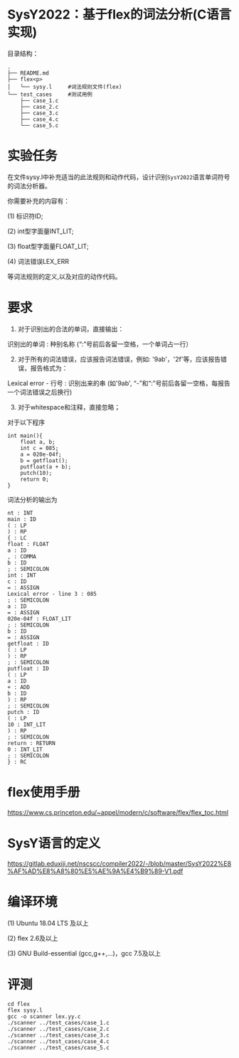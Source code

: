 # SysY2022：基于flex的词法分析(C语言实现)

目录结构：
```
.
├── README.md   
├── flex<p>
│   └── sysy.l     #词法规则文件(flex)
└── test_cases     #测试用例
    ├── case_1.c   
    ├── case_2.c
    ├── case_3.c
    ├── case_4.c
    └── case_5.c
``` 

# 实验任务
        
在文件sysy.l中补充适当的此法规则和动作代码，设计识别`SysY2022`语言单词符号的词法分析器。

你需要补充的内容有：
        
(1) 标识符ID;
        
(2) int型字面量INT_LIT;
        
(3) float型字面量FLOAT_LIT;
        
(4) 词法错误LEX_ERR

等词法规则的定义,以及对应的动作代码。

# 要求

1. 对于识别出的合法的单词，直接输出：

识别出的单词 : 种别名称  (“:”号前后各留一空格，一个单词占一行）

2. 对于所有的词法错误，应该报告词法错误，例如: '9ab'，'2f'等，应该报告错误，报告格式为：

Lexical error - 行号 : 识别出来的串  (如'9ab', “-”和“:”号前后各留一空格，每报告一个词法错误之后换行)

3. 对于whitespace和注释，直接忽略；

对于以下程序
```
int main(){
    float a, b;
    int c = 085;
    a = 020e-04f;
    b = getfloat();
    putfloat(a + b);
    putch(10);
    return 0;
}
```
词法分析的输出为
```
nt : INT
main : ID
( : LP
) : RP
{ : LC
float : FLOAT
a : ID
, : COMMA
b : ID
; : SEMICOLON
int : INT
c : ID
= : ASSIGN
Lexical error - line 3 : 085
; : SEMICOLON
a : ID
= : ASSIGN
020e-04f : FLOAT_LIT
; : SEMICOLON
b : ID
= : ASSIGN
getfloat : ID
( : LP
) : RP
; : SEMICOLON
putfloat : ID
( : LP
a : ID
+ : ADD
b : ID
) : RP
; : SEMICOLON
putch : ID
( : LP
10 : INT_LIT
) : RP
; : SEMICOLON
return : RETURN
0 : INT_LIT
; : SEMICOLON
} : RC
```

# flex使用手册

https://www.cs.princeton.edu/~appel/modern/c/software/flex/flex_toc.html

# SysY语言的定义

 https://gitlab.eduxiji.net/nscscc/compiler2022/-/blob/master/SysY2022%E8%AF%AD%E8%A8%80%E5%AE%9A%E4%B9%89-V1.pdf
 
# 编译环境

(1) Ubuntu 18.04 LTS 及以上

(2) flex 2.6及以上

(3) GNU Build-essential (gcc,g++,...)，gcc 7.5及以上

# 评测

```
cd flex
flex sysy.l
gcc -o scanner lex.yy.c
./scanner ../test_cases/case_1.c
./scanner ../test_cases/case_2.c
./scanner ../test_cases/case_3.c
./scanner ../test_cases/case_4.c
./scanner ../test_cases/case_5.c
```



